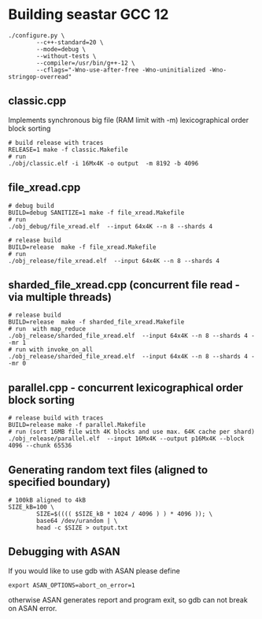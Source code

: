 # Building seastar GCC 12

```console
./configure.py \
        --c++-standard=20 \
        --mode=debug \
        --without-tests \
        --compiler=/usr/bin/g++-12 \
        --cflags="-Wno-use-after-free -Wno-uninitialized -Wno-stringop-overread"
```

## classic.cpp

Implements synchronous big file (RAM limit with -m) lexicographical order block sorting

```console
# build release with traces
RELEASE=1 make -f classic.Makefile
# run
./obj/classic.elf -i 16Mx4K -o output  -m 8192 -b 4096
```

## file_xread.cpp
```console
# debug build
BUILD=debug SANITIZE=1 make -f file_xread.Makefile
# run
./obj_debug/file_xread.elf  --input 64x4K --n 8 --shards 4

# release build
BUILD=release  make -f file_xread.Makefile
# run
./obj_release/file_xread.elf  --input 64x4K --n 8 --shards 4
```

## sharded_file_xread.cpp (concurrent file read - via multiple threads)

```console
# release build
BUILD=release  make -f sharded_file_xread.Makefile
# run  with map_reduce
./obj_release/sharded_file_xread.elf  --input 64x4K --n 8 --shards 4 --mr 1
# run with invoke_on_all
./obj_release/sharded_file_xread.elf  --input 64x4K --n 8 --shards 4 --mr 0
```

## parallel.cpp - concurrent lexicographical order block sorting
```console
# release build with traces
BUILD=release make -f parallel.Makefile
# run (sort 16MB file with 4K blocks and use max. 64K cache per shard)
./obj_release/parallel.elf  --input 16Mx4K --output p16Mx4K --block 4096 --chunk 65536
```

## Generating random text files (aligned to specified boundary)

```console
# 100kB aligned to 4kB
SIZE_kB=100 \
        SIZE=$(((( $SIZE_kB * 1024 / 4096 ) ) * 4096 )); \
        base64 /dev/urandom | \
        head -c $SIZE > output.txt
```

## Debugging with ASAN

If you would like to use gdb with ASAN please define
```console
export ASAN_OPTIONS=abort_on_error=1
```
otherwise ASAN generates report and program exit, so gdb can not break on ASAN error.

